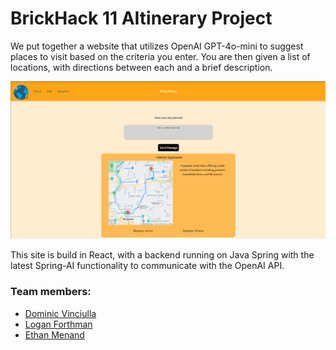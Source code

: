 # BrickHack 11 AItinerary Project

We put together a website that utilizes OpenAI GPT-4o-mini to suggest places to visit based on the criteria you enter. You are then given a list of locations, with directions between each and a brief description.

![Example photo](Example.png)

This site is build in React, with a backend running on Java Spring with the latest Spring-AI functionality to communicate with the OpenAI API.

### Team members:
<ul>
  <li>
    <a href="https://github.com/dmv1167">Dominic Vinciulla</a>
  </li>
  <li>
    <a href="https://github.com/lmf6356">Logan Forthman</a>
  </li>
  <li>
    <a href="https://github.com/ebm9990">Ethan Menand</a>
  </li>
</ul>
